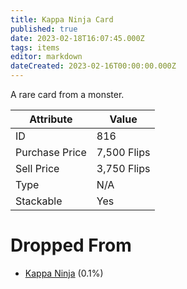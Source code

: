 ```yaml
---
title: Kappa Ninja Card
published: true
date: 2023-02-18T16:07:45.000Z
tags: items
editor: markdown
dateCreated: 2023-02-16T00:00:00.000Z
---
```


A rare card from a monster.

|Attribute|Value|
|-|-|
|ID|816|
|Purchase Price|7,500 Flips|
|Sell Price|3,750 Flips|
|Type|N/A|
|Stackable|Yes|


# Dropped From
 * [Kappa Ninja](/monsters/kappa-ninja.md) (0.1%)
